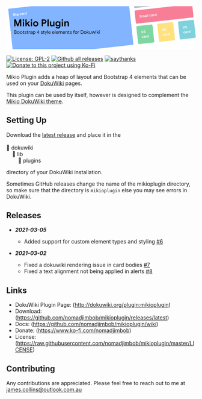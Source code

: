 <img src="https://raw.githubusercontent.com/nomadjimbob/nomadjimbob/master/wiki/mikioplugin/images/mikio_plugin_header.png">

[![License: GPL-2](https://img.shields.io/github/license/nomadjimbob/mikioplugin?color=blue)](LICENSE)
[![Github all releases](https://img.shields.io/github/downloads/nomadjimbob/mikioplugin/total.svg)](https://github.com/nomadjimbob/mikioplugin/releases/)
[![saythanks](https://img.shields.io/badge/say-thanks-ff69b4.svg)](https://saythanks.io/to/james.collins%40outlook.com.au)
[![Donate to this project using Ko-Fi](https://img.shields.io/badge/kofi-donate-yellow.svg)](https://www.ko-fi.com/nomadjimbob)

Mikio Plugin adds a heap of layout and Bootstrap 4 elements that can be used on your [DokuWiki](http://dokuwiki.org/) pages.

This plugin can be used by itself, however is designed to complement the [Mikio DokuWiki theme](http://dokuwiki.org/template:mikio).

## Setting Up

Download the [latest release](https://github.com/nomadjimbob/mikioplugin/releases/latest) and place it in the\
\
:file_folder: dokuwiki\
&nbsp;&nbsp;&nbsp;&nbsp;:file_folder: lib\
&nbsp;&nbsp;&nbsp;&nbsp;&nbsp;&nbsp;&nbsp;&nbsp;:file_folder: plugins

directory of your DokuWiki installation.

Sometimes GitHub releases change the name of the mikioplugin directory, so make sure that the directory is `mikioplugin` else you may see errors in DokuWiki.

## Releases

- **_2021-03-05_**

  - Added support for custom element types and styling [#6](https://github.com/nomadjimbob/mikioplugin/issues/6)

- **_2021-03-02_**
  - Fixed a dokuwiki rendering issue in card bodies [#7](https://github.com/nomadjimbob/mikioplugin/issues/7)
  - Fixed a text alignment not being applied in alerts [#8](https://github.com/nomadjimbob/mikioplugin/issues/8)

## Links

- DokuWiki Plugin Page: (http://dokuwiki.org/plugin:mikioplugin)
- Download: (https://github.com/nomadjimbob/mikioplugin/releases/latest)
- Docs: (https://github.com/nomadjimbob/mikioplugin/wiki)
- Donate: (https://www.ko-fi.com/nomadjimbob)
- License: (https://raw.githubusercontent.com/nomadjimbob/mikioplugin/master/LICENSE)

## Contributing

Any contributions are appreciated. Please feel free to reach out to me at james.collins@outlook.com.au
